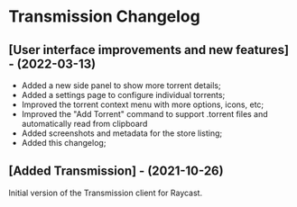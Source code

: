 # Transmission Changelog

## [User interface improvements and new features] - (2022-03-13)

- Added a new side panel to show more torrent details;
- Added a settings page to configure individual torrents;
- Improved the torrent context menu with more options, icons, etc;
- Improved the "Add Torrent" command to support .torrent files and automatically read from clipboard
- Added screenshots and metadata for the store listing;
- Added this changelog;

## [Added Transmission] - (2021-10-26)

Initial version of the Transmission client for Raycast.
